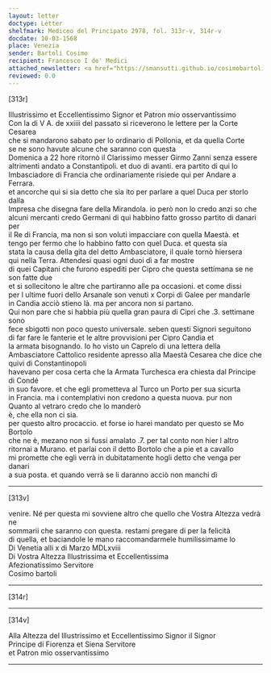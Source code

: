 ```yaml
---
layout: letter
doctype: Letter
shelfmark: Mediceo del Principato 2978, fol. 313r-v, 314r-v
docdate: 10-03-1568
place: Venezia
sender: Bartoli Cosimo
recipient: Francesco I de' Medici
attached_newsletter: <a href="https://smansutti.github.io/cosimobartoli/texts/3080_007/">3080_007</a>
reviewed: 0.0
---
```


[313r]  
  
  
Illustrissimo et Eccellentissimo Signor et Patron mio osservantissimo  
Con la di V A. de xxiiii del passato si riceverono le lettere per la Corte Cesarea  
che si mandarono sabato per lo ordinario di Pollonia, et da quella Corte  
se ne sono havute alcune che saranno con questa  
Domenica a 22 hore ritornò il Clarissimo messer Girmo Zanni senza essere  
altrimenti andato a Constantipoli. et duo di avanti. era partito di qui lo  
Imbasciadore di Francia che ordinariamente risiede qui per Andare a Ferrara.  
et ancorche qui si sia detto che sia ito per parlare a quel Duca per storlo dalla  
Impresa che disegna fare della Mirandola. io però non lo credo anzi so che  
alcuni mercanti credo Germani di qui habbino fatto grosso partito di danari per  
il Re di Francia, ma non si son voluti impacciare con quella Maestà. et  
tengo per fermo che lo habbino fatto con quel Duca. et questa sia  
stata la causa della gita del detto Ambasciatore, il quale tornò hiersera  
qui nella Terra. Attendesi quasi ogni duoi dì a far mostre  
di quei Capitani che furono espediti per Cipro che questa settimana se ne son fatte due  
et si sollecitono le altre che partiranno alle pa occasioni. et come dissi  
per l ultime fuori dello Arsanale son venuti x Corpi di Galee per mandarle  
in Candia acciò stieno là. ma per ancora non si partano.  
Qui non pare che si habbia più quella gran paura di Cipri che .3. settimane sono  
fece sbigotti non poco questo universale. seben questi Signori seguitono  
di far fare le fanterie et le altre provvisioni per Cipro Candia et  
la armata bisognando. Io ho visto un Caprelo di una lettera della  
Ambasciatore Cattolico residente apresso alla Maestà Cesarea che dice che quivi di Constantinopoli  
havevano per cosa certa che la Armata Turchesca era chiesta dal Principe di Condé  
in suo favore. et che egli prometteva al Turco un Porto per sua sicurta  
in Francia. ma i contemplativi non credono a questa nuova. pur non  
Quanto al vetraro credo che lo manderò  
è, che ella non ci sia.  
per questo altro procaccio. et forse io harei mandato per questo se Mo Bortolo  
che ne è, mezano non si fussi amalato .7. per tal conto non hier l altro  
ritornai a Murano. et parlai con il detto Bortolo che a pie et a cavallo  
mi promette che egli verrà in dubitatamente hogli detto che venga per danari  
a sua posta. et quando verrà se li daranno acciò non manchi dì  
  
---  

[313v]  
  
  
venire. Né per questa mi sovviene altro che quello che Vostra Altezza vedrà ne  
sommarii che saranno con questa. restami pregare di per la felicità  
di quella, et baciandole le mano raccomandarmele humilissimame lo  
Di Venetia alli x di Marzo MDLxviii  
Di Vostra Altezza Illustrissima et Eccellentissima  
Afezionatissimo Servitore  
Cosimo bartoli  
  
---  

[314r]  
  
  
  
---  

[314v]  
  
  
Alla Altezza del Illustrissimo et Eccellentissimo Signor il Signor  
Principe di Fiorenza et Siena Servitore  
et Patron mio osservantissimo  
  
---  

